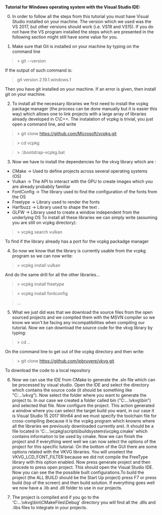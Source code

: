 **Tutorial for Windows operating system with the Visual Studio IDE:**

0. In order to follow all the steps from this tutorial you must have Visual Studio installed on your machine. The version which we used was the VS 2017, but other versions should work (i.e. VS19 and VS15). If you do not have the VS program installed the steps which are presented in the following section might still have some value for you.

1. Make sure that Git is installed on your machine by typing on the command line
>\> git --version

If the output of such command is:
>git version 2.19.1.windows.1

Then you have git installed on your machine. If an error is given, then install git on your machine. 

2. To install all the necessary libraries we first need to install the vcpkg package manager (the process can be done manually but it is easier this way) which allows one to link projects with a large array of libraries already developed in C\C++. The instalation of vcpkg is trivial, you just open a command line, and write 
>\> git clone https://github.com/Microsoft/vcpkg.git

>\> cd vcpkg

>\> .\bootstrap-vcpkg.bat

3. Now we have to install the dependencies for the vkvg library which are : 
- CMake -> Used to define projects across several operating systems (OS)
- Vulkan -> The API to interact with the GPU to create images which you are already probabily familiar
- FontConfig -> The library used to find the configuration of the fonts from the OS
- Freetype -> Library used to render the fonts
- Harfbuzz -> Library used to shape the text .
- GLFW -> Library used to create a window independent from the underlying OS
To install all these libraries we can simply write (assuming you are still on vcpkg directory):

>\> vcpkg search vulkan

To find if the library already has a port for the vcpkg packadge manager

4. So now we know that the library is currently usable from the vcpkg program so we can now write:

>\> vcpkg install vulkan

And do the same drill for all the other libraries...

>\> vcpkg install freetype

>\> vcpkg install fontconfig

>...

5. What we just did was that we download the source files from the open sourced projects and we compiled them with the MSVN compiler so we know we won't be facing any incompatibilities when compiling our tutorial. Now we can download the source code for the vkvg library by typing:

>\> cd ..

On the command line to get out of the vcpkg directory and then write:

>\> git clone https://github.com/jpbruyere/vkvg.git

To download the code to a local repository

6. Now we can use the IDE from CMake to generate the .sln file which can be processed by visual studio. Open the IDE and select the directory which contains the source code (it should be something like "C:\...\vkvg"). Now select the folder where you want to generate the project to. In our case we created a folder called bin ("C:\...\vkvg\bin") and selected that file. Now configure the project. This action generated a window where you can select the target build you want, in our case it is Visual Studio 15 2017 Win64 and we must specify the toolchain file for cross-compiling (because it is the vcpkg program which knowns where all the libraries we previously downloaded currently are). It should be a file located in 'C:\...\vcpkg\scripts\buildsystems\vcpkg.cmake' which contains information to be used by cmake. Now we can finish the project and if everything went well we can now select the options of the project for this specific tutorial. On the bottom of the GUI there are some options related with the VKVG libraries. You will unselect the VKVG_LCD_FONT_FILTER because we did not compile the FreeType library with this option enabled. Now press generate project and then procede to press open project. This should open the Visual Studio IDE. Now you can see the the possible built configurations.To build the project (the ALL BUILD should be the Start Up project) press F7 or press build (top of the screen) and then build solution. If everything goes well we now have a .lib and .dll folder to use in our projects.

7. The project is compiled and if you go to the 'C:\...\vkvg\bin\CMakeFiles\Debug' directory you will find all the .dlls and .libs files to integrate in your projects.
